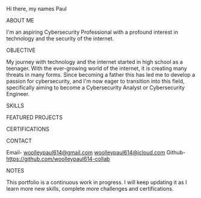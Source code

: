 Hi there, my names Paul

ABOUT ME

I'm an aspiring Cybersecurity Professional with a profound interest in technology and the security of the internet.

OBJECTIVE

My journey with technology and the internet started in high school as a teenager. With the ever-growing world of the internet, it is creating many threats in many forms. Since becoming a father this has led me to develop a passion for cybersecurity, and I'm now eager to transition into this field, specifically aiming to become a Cybersecurity Analyst  or Cybersecurity Engineer.

SKILLS

FEATURED PROJECTS

CERTIFICATIONS

CONTACT

Email- woolleypaul614@gmail.com  woolleypaul614@icloud.com
Github- https://github.com/woolleypaul614-collab

NOTES

This portfolio is a continuous work in progress. I will keep updating it as I learn more new skills, complete more challenges and certifications.
